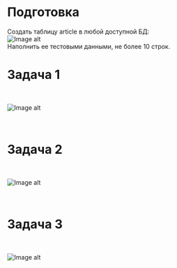 # Подготовка 
Создать таблицу article в любой доступной БД:
<br/> 
![Image alt](https://i.postimg.cc/sxZqDmj4/image.png) 
<br/> 
Наполнить ее тестовыми данными, не более 10 строк.

# Задача  1

<br/> 

![Image alt](https://i.postimg.cc/DwYNsRSP/image.png) 

<br/> 

# Задача 2

<br/> 

![Image alt](https://i.postimg.cc/zBdHXwtv/image.png) 

<br/> 

# Задача 3

<br/> 

![Image alt](https://i.postimg.cc/T1zwptrd/image.png) 

<br/> 
